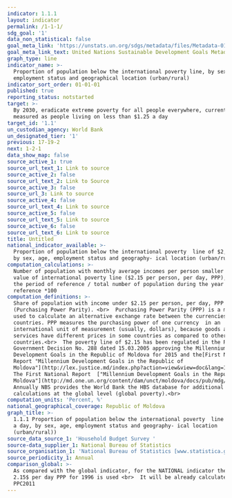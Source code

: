 ```yaml
---
indicator: 1.1.1
layout: indicator
permalink: /1-1-1/
sdg_goal: '1'
data_non_statistical: false
goal_meta_link: 'https://unstats.un.org/sdgs/metadata/files/Metadata-01-01-01a.pdf'
goal_meta_link_text: United Nations Sustainable Development Goals Metadata (pdf 894kB)
graph_type: line
indicator_name: >-
  Proportion of population below the international poverty line, by sex, age,
  employment status and geographical location (urban/rural)
indicator_sort_order: 01-01-01
published: true
reporting_status: notstarted
target: >-
  By 2030, eradicate extreme poverty for all people everywhere, currently
  measured as people living on less than $1.25 a day
target_id: '1.1'
un_custodian_agency: World Bank
un_designated_tier: '1'
previous: 17-19-2
next: 1-2-1
data_show_map: false
source_active_1: true
source_url_text_1: Link to source
source_active_2: false
source_url_text_2: Link to Source
source_active_3: false
source_url_3: Link to source
source_active_4: false
source_url_text_4: Link to source
source_active_5: false
source_url_text_5: Link to source
source_active_6: false
source_url_text_6: Link to source
title: Untitled
national_indicator_available: >-
  Proportion of population below the international poverty  line of $2,15 a day,
  by sex, age, employment status and geography- ical location (urban/rural))
computation_calculations: >-
  Number of population with monthly average incomes per person smaller than the
  value of international poverty line ($2.15 per person, per day, PPP), during
  the period of reference / total number of population during the year of
  reference *100
computation_definitions: >-
  Share of population with income under $2.15 per person, per day, PPP
  (Purchasing Power Parity). <br>  Purchasing Power Parity (PPP) is a method
  used to calculate an alternative exchange rate between the currencies of two
  countries. PPP measures the purchasing power of one currency  in an
  international unit of measurement (usually, dollars), because goods and
  services have different prices in some countries as compared to other
  countries.<br>  The poverty line of $2.15 has been regulated in the RM
  Government Decision No. 288 dated 15.03.2005 approving the Millennium
  Development Goals in the Republic of Moldova for 2015 and the[First National
  Report "Millennium Development Goals in the Republic of
  Moldova"](http://lex.justice.md/index.php?action=view&view=doc&lang=1&id=300778)<br> 
  The First National Report  ["Millennium Development Goals in the Republic of
  Moldova"](http://md.one.un.org/content/dam/unct/moldova/docs/pub/mdg/first%20mdg%20rom.pdf)<br> 
  Annually NBS provides the World Bank the HBS database for additional
  calculations at the global level (global poverty).<br>
computation_units: 'Percent, %'
national_geographical_coverage: Republic of Moldova
graph_title: >-
  1.1.1 Proportion of population below the international poverty  line of $2,15
  a day, by sex, age, employment status and geography- ical location
  (urban/rural))
source_data_source_1: 'Household Budget Survey '
source-data_supplier_1: National Bureau of Statistics
source_organisation_1: 'National Bureau of Statistics [www.statistica.gov.md](https://www.statistica.gov.md)'
source_periodicity_1: Annual
comparison_global: >-
  As compared with the global indicator, for the NATIONAL indicator the level of
  2.15$ per day PPP for 1996 is used <br>  It will be already calculated with
  PPC2011
---
```

